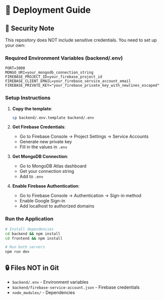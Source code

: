 # 🚀 Deployment Guide

## 🔐 Security Note

This repository does NOT include sensitive credentials. You need to set up your own:

### Required Environment Variables (backend/.env)

```env
PORT=3000
MONGO_URI=your_mongodb_connection_string
FIREBASE_PROJECT_ID=your_firebase_project_id  
FIREBASE_CLIENT_EMAIL=your_firebase_service_account_email
FIREBASE_PRIVATE_KEY="your_firebase_private_key_with_newlines_escaped"
```

### Setup Instructions

1. **Copy the template**:
   ```bash
   cp backend/.env.template backend/.env
   ```

2. **Get Firebase Credentials**:
   - Go to Firebase Console → Project Settings → Service Accounts
   - Generate new private key
   - Fill in the values in `.env`

3. **Get MongoDB Connection**:
   - Go to MongoDB Atlas dashboard
   - Get your connection string
   - Add to `.env`

4. **Enable Firebase Authentication**:
   - Go to Firebase Console → Authentication → Sign-in method
   - Enable Google Sign-in
   - Add localhost to authorized domains

### Run the Application

```bash
# Install dependencies
cd backend && npm install
cd frontend && npm install

# Run both servers
npm run dev
```

## 🔒 Files NOT in Git

- `backend/.env` - Environment variables
- `backend/firebase-service-account.json` - Firebase credentials
- `node_modules/` - Dependencies
